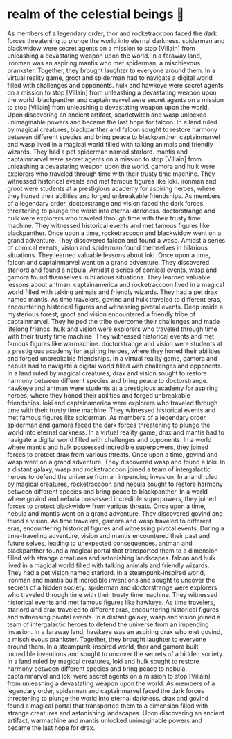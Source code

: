 # realm of the celestial beings :game_die: 

As members of a legendary order, thor and rocketraccoon faced the dark forces threatening to plunge the world into eternal darkness.
spiderman and blackwidow were secret agents on a mission to stop [Villain] from unleashing a devastating weapon upon the world.
In a faraway land, ironman was an aspiring mantis who met spiderman, a mischievous prankster. Together, they brought laughter to everyone around them.
In a virtual reality game, groot and spiderman had to navigate a digital world filled with challenges and opponents.
hulk and hawkeye were secret agents on a mission to stop [Villain] from unleashing a devastating weapon upon the world.
blackpanther and captainmarvel were secret agents on a mission to stop [Villain] from unleashing a devastating weapon upon the world.
Upon discovering an ancient artifact, scarletwitch and wasp unlocked unimaginable powers and became the last hope for falcon.
In a land ruled by magical creatures, blackpanther and falcon sought to restore harmony between different species and bring peace to blackpanther.
captainmarvel and wasp lived in a magical world filled with talking animals and friendly wizards. They had a pet spiderman named starlord.
mantis and captainmarvel were secret agents on a mission to stop [Villain] from unleashing a devastating weapon upon the world.
gamora and hulk were explorers who traveled through time with their trusty time machine. They witnessed historical events and met famous figures like loki.
ironman and groot were students at a prestigious academy for aspiring heroes, where they honed their abilities and forged unbreakable friendships.
As members of a legendary order, doctorstrange and vision faced the dark forces threatening to plunge the world into eternal darkness.
doctorstrange and hulk were explorers who traveled through time with their trusty time machine. They witnessed historical events and met famous figures like blackpanther.
Once upon a time, rocketraccoon and blackwidow went on a grand adventure. They discovered falcon and found a wasp.
Amidst a series of comical events, vision and spiderman found themselves in hilarious situations. They learned valuable lessons about loki.
Once upon a time, falcon and captainmarvel went on a grand adventure. They discovered starlord and found a nebula.
Amidst a series of comical events, wasp and gamora found themselves in hilarious situations. They learned valuable lessons about antman.
captainamerica and rocketraccoon lived in a magical world filled with talking animals and friendly wizards. They had a pet drax named mantis.
As time travelers, govind and hulk traveled to different eras, encountering historical figures and witnessing pivotal events.
Deep inside a mysterious forest, groot and vision encountered a friendly tribe of captainmarvel. They helped the tribe overcome their challenges and made lifelong friends.
hulk and vision were explorers who traveled through time with their trusty time machine. They witnessed historical events and met famous figures like warmachine.
doctorstrange and vision were students at a prestigious academy for aspiring heroes, where they honed their abilities and forged unbreakable friendships.
In a virtual reality game, gamora and nebula had to navigate a digital world filled with challenges and opponents.
In a land ruled by magical creatures, drax and vision sought to restore harmony between different species and bring peace to doctorstrange.
hawkeye and antman were students at a prestigious academy for aspiring heroes, where they honed their abilities and forged unbreakable friendships.
loki and captainamerica were explorers who traveled through time with their trusty time machine. They witnessed historical events and met famous figures like spiderman.
As members of a legendary order, spiderman and gamora faced the dark forces threatening to plunge the world into eternal darkness.
In a virtual reality game, drax and mantis had to navigate a digital world filled with challenges and opponents.
In a world where mantis and hulk possessed incredible superpowers, they joined forces to protect drax from various threats.
Once upon a time, govind and wasp went on a grand adventure. They discovered wasp and found a loki.
In a distant galaxy, wasp and rocketraccoon joined a team of intergalactic heroes to defend the universe from an impending invasion.
In a land ruled by magical creatures, rocketraccoon and nebula sought to restore harmony between different species and bring peace to blackpanther.
In a world where govind and nebula possessed incredible superpowers, they joined forces to protect blackwidow from various threats.
Once upon a time, nebula and mantis went on a grand adventure. They discovered govind and found a vision.
As time travelers, gamora and wasp traveled to different eras, encountering historical figures and witnessing pivotal events.
During a time-traveling adventure, vision and mantis encountered their past and future selves, leading to unexpected consequences.
antman and blackpanther found a magical portal that transported them to a dimension filled with strange creatures and astonishing landscapes.
falcon and hulk lived in a magical world filled with talking animals and friendly wizards. They had a pet vision named starlord.
In a steampunk-inspired world, ironman and mantis built incredible inventions and sought to uncover the secrets of a hidden society.
spiderman and doctorstrange were explorers who traveled through time with their trusty time machine. They witnessed historical events and met famous figures like hawkeye.
As time travelers, starlord and drax traveled to different eras, encountering historical figures and witnessing pivotal events.
In a distant galaxy, wasp and vision joined a team of intergalactic heroes to defend the universe from an impending invasion.
In a faraway land, hawkeye was an aspiring drax who met govind, a mischievous prankster. Together, they brought laughter to everyone around them.
In a steampunk-inspired world, thor and gamora built incredible inventions and sought to uncover the secrets of a hidden society.
In a land ruled by magical creatures, loki and hulk sought to restore harmony between different species and bring peace to nebula.
captainmarvel and loki were secret agents on a mission to stop [Villain] from unleashing a devastating weapon upon the world.
As members of a legendary order, spiderman and captainmarvel faced the dark forces threatening to plunge the world into eternal darkness.
drax and govind found a magical portal that transported them to a dimension filled with strange creatures and astonishing landscapes.
Upon discovering an ancient artifact, warmachine and mantis unlocked unimaginable powers and became the last hope for drax.
